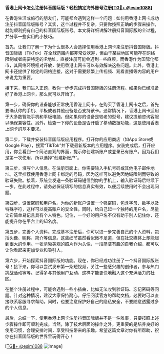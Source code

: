 **香港上网卡怎么注册抖音国际版？轻松搞定海外账号注册[[TG💪+ @esim1088](https://t.me/s/esim1088)]**

在香港生活或旅行的朋友们，可能都会遇到这样一个问题：如何用香港上网卡成功注册抖音国际版账号？其实，这个过程并不复杂，只要你按照正确的步骤来操作，就能顺利拥有自己的抖音国际版账号。本文将详细讲解注册抖音国际版的全过程，并分享一些实用的小技巧。

首先，让我们了解一下为什么很多人会选择使用香港上网卡来注册抖音国际版。抖音国际版（TikTok）在全球范围内都非常受欢迎，但由于某些地区可能存在网络限制或者需要特定的IP地址，直接注册可能会遇到一些麻烦。而香港作为国际化都市，其网络环境相对开放，使用香港上网卡可以有效解决这些问题。此外，香港上网卡还提供了稳定的网络连接，这对于需要频繁上传视频、观看直播等内容的用户来说尤为重要。

接下来，我们进入正题，教你一步步完成抖音国际版的注册流程。如果你已经准备好了香港上网卡，那么就可以开始了。

第一步，确保你的设备能够正常使用香港上网卡。在购买了香港上网卡之后，首先要确认你的手机、平板或者其他设备是否支持该卡。通常情况下，香港上网卡适用于大多数智能手机和平板电脑，但如果你的设备是较老的型号，建议提前咨询客服以确保兼容性。另外，检查一下你的设备是否开启了移动数据功能，这是使用香港上网卡的基本要求。

第二步，下载并安装抖音国际版应用程序。打开你的应用商店（如App Store或Google Play），搜索“TikTok”并下载最新版本的应用程序。安装完成后，打开应用，你会看到一个简洁直观的界面，提示你创建新账户或登录已有账户。因为我们是第一次使用，所以选择“创建新账户”。

第三步，填写个人信息。在注册页面上，你需要输入手机号码或其他电子邮件地址。这里推荐使用香港上网卡绑定的号码，因为这样可以避免因地域限制而导致的验证失败。接着，系统会发送一条验证码短信到你的手机上，输入验证码后继续下一步。在此过程中，请务必保证填写的信息真实有效，以便后续使用时不会出现问题。

第四步，设置密码和用户名。为你的新账户设置一个强密码，包含字母、数字以及特殊字符，这样可以提高账户的安全性。同时，给自己起一个独特的用户名，尽量让它简单易记且具有个人特色。记住，一个好的用户名不仅有助于别人记住你，还能提升你在平台上的知名度。

第五步，完善个人资料。完成基本注册后，你可以进一步完善自己的个人资料，包括头像、昵称、简介等信息。这些细节虽然看似微不足道，但在社交媒体上却能起到很大的作用。一张清晰美观的照片作为头像，一段简洁有趣的自我介绍，都可以让你看起来更加专业和吸引人。

第六步，开始探索抖音国际版的功能。现在，你已经成功注册了一个抖音国际版账号！接下来，你可以尝试发布第一条短视频，关注一些感兴趣的创作者，参与热门挑战活动等等。记得多与其他用户互动，这样才能更快地融入这个充满活力的社区。

在整个注册过程中，可能会遇到一些小插曲，比如无法收到验证码、忘记密码等问题。针对这种情况，建议大家保持耐心，仔细阅读官方的帮助文档，必要时可以直接联系客服寻求帮助。同时，也要注意保护好自己的隐私安全，不要随意透露过多的个人信息。

最后，总结一下，使用香港上网卡注册抖音国际版并不是一件难事，只要按照上述步骤操作即可顺利完成。当然，除了技术层面的操作之外，更重要的是培养良好的使用习惯，合理安排时间，享受科技带来的乐趣。希望这篇文章对你有所帮助，祝你在抖音国际版的世界里玩得开心！

[[TG💪+ @esim1088](https://t.me/s/esim1088) ![Image](https://i.postimg.cc/4NQfJmqS/Snipaste-2025-05-13-00-14-12.png)]
